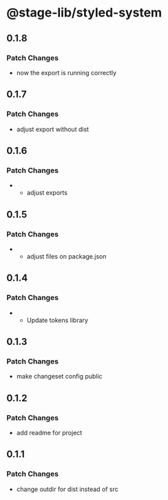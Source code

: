 # @stage-lib/styled-system

## 0.1.8

### Patch Changes

- now the export is running correctly

## 0.1.7

### Patch Changes

- adjust export without dist

## 0.1.6

### Patch Changes

- - adjust exports

## 0.1.5

### Patch Changes

- - adjust files on package.json

## 0.1.4

### Patch Changes

- - Update tokens library

## 0.1.3

### Patch Changes

- make changeset config public

## 0.1.2

### Patch Changes

- add readme for project

## 0.1.1

### Patch Changes

- change outdir for dist instead of src
